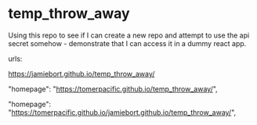 # temp_throw_away

Using this repo to see if I can create a new repo and attempt to use the api secret somehow - demonstrate that I can access it in a dummy react app.

urls:

https://jamiebort.github.io/temp_throw_away/

"homepage": "https://tomerpacific.github.io/temp_throw_away/",

"homepage": "https://tomerpacific.github.io/jamiebort.github.io/temp_throw_away/",
